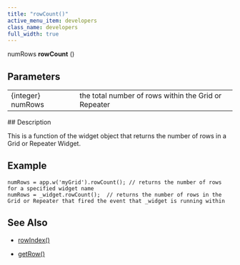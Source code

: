 ```yaml
---
title: "rowCount()"
active_menu_item: developers
class_name: developers
full_width: true
---
```



numRows **rowCount** ()

## Parameters

<table>
<tr>
<td width="169">
{integer} numRows

</td>
<td width="17">
</td>
<td width="694">
the total number of rows within the Grid or Repeater

</td>
</tr>
</table>
## Description

This is a function of the widget object that returns the number of rows in a Grid or Repeater Widget.

## Example

    numRows = app.w('myGrid').rowCount(); // returns the number of rows for a specified widget name
    numRows = _widget.rowCount();  // returns the number of rows in the Grid or Repeater that fired the event that _widget is running within
     
   

## See Also

 - [rowIndex()](/developers/user-guide/scripting-apis/client-api/widget-object-functions/repeater-grid/rowindex)

 - [getRow()](/developers/user-guide/scripting-apis/client-api/widget-object-functions/repeater-grid/getrow)

